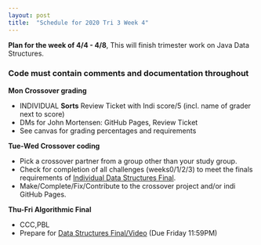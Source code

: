```yaml
---
layout: post
title:  "Schedule for 2020 Tri 3 Week 4"
---
```


**Plan for the week of 4/4 - 4/8**, This will finish trimester work on Java Data Structures.

### Code must contain comments and documentation throughout

**Mon Crossover grading**
* INDIVIDUAL **Sorts** Review Ticket with Indi score/5 (incl. name of grader next to score)
* DMs for John Mortensen: GitHub Pages, Review Ticket
* See canvas for grading percentages and requirements 

**Tue-Wed Crossover coding**
* Pick a crossover partner from a group other than your study group.  
* Check for completion of all challenges (weeks0/1/2/3) to meet the finals requirements of [Individual Data Structures Final](https://poway.instructure.com/courses/112339/assignments/2077455).
* Make/Complete/Fix/Contribute to the crossover project and/or indi GitHub Pages. 

**Thu-Fri Algorithmic Final**
* CCC,PBL  
* Prepare for [Data Structures Final/Video](https://poway.instructure.com/courses/112339/assignments/2077455) (Due Friday 11:59PM)
